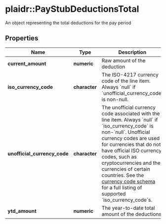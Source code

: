 # plaidr::PayStubDeductionsTotal

An object representing the total deductions for the pay period

## Properties
Name | Type | Description | Notes
------------ | ------------- | ------------- | -------------
**current_amount** | **numeric** | Raw amount of the deduction | 
**iso_currency_code** | **character** | The ISO-4217 currency code of the line item. Always &#x60;null&#x60; if &#x60;unofficial_currency_code&#x60; is non-null. | 
**unofficial_currency_code** | **character** | The unofficial currency code associated with the line item. Always &#x60;null&#x60; if &#x60;iso_currency_code&#x60; is non-&#x60;null&#x60;. Unofficial currency codes are used for currencies that do not have official ISO currency codes, such as cryptocurrencies and the currencies of certain countries.  See the [currency code schema](https://plaid.com/docs/api/accounts#currency-code-schema) for a full listing of supported &#x60;iso_currency_code&#x60;s. | 
**ytd_amount** | **numeric** | The year-to-date total amount of the deductions | 


